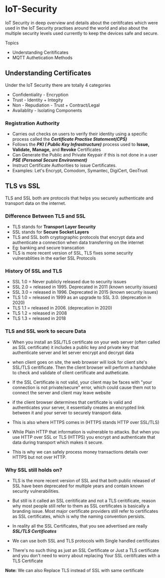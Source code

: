 # IoT-Security

IoT Security in deep overview and details about the ceritifcates which were used in the IoT Security practises around the world and also about the multiple security levels
used currently to keep the devices safe and secure.

Topics

- Understanding Ceritificates
- MQTT Authetication Methods


## Understanding Certificates

Under the IoT Security there are totally 4 categories
- Confidentiality     - Encryption
- Trust               - Identity + Integity
- Non - Repudiation   - Trust + Contract/Legal
- Availablity         - Isolating Components

### Registration Authority

- Carries out checks on users to verify their identity using a specific process called the ***Certificate Practise Statement(CPS)***
- Follows the ***PKI ( Public Key Infrastructure)*** process used to **Issue,** **Validate,** **Manage,** and **Revoke** Certificates
- Can Generate the Public and Private Keypair if this is not done in a user ***PSE (Personal Secure Environment)***
- Instruct Certificate Authorities to issue Certificates.
- Examples: Let's Encrypt, Comodom, Symantec, DigiCert, GeoTrust


## TLS vs SSL

TLS and SSL both are protocols that helps you securely authenticate and transport data on the internet. 

### Difference Between TLS and SSL

- TLS stands for **Transport Layer Security** 
- SSL stands for **Secure Socket Layers**
- TLS and SSL both cryptographic protocols that encrypt data and authenticate a connection when data transferring on the internet
- Eg: banking and secure transcation
- TLS is more recent version of SSL, TLS fixes some security vulnerablities in the earlier SSL Protocols


### History Of SSL and TLS

- SSL 1.0 = Never publicly released due to security issues
- SSL 2.0 = released in 1995. Deprecated in 2011 (known security issues)
- SSL 3.0 = released in 1996. Deprecated in 2015 (known security issues)
- TLS 1.0 = released in 1999 as an upgrade to SSL 3.0. (deprecation in 2020)
- TLS 1.1 = released in 2006. (deprecation in 2020)
- TLS 1.2 = released in 2008
- TLS 1.3 = released in 2018

### TLS and SSL work to secure Data

<p align = "left">

- When you install an SSL/TLS certificate on your web server (often called as SSL certificate) it includes a public key and private key that authenticate server and let server encrypt and decrypt data
     
- when client goes on site, the web browser will look for client site's SSL/TLS ceritificate. Then the client browser will perform a handshake to check and validate of client certificate and autheticate.
     
- If the SSL Certificate is not valid, your client may be faces with "your connection is not private/secure" error, which could cause them not to connect the server and client may leave website

- if the client browser determines that certificate is valid and authenticates your server, it essentially creates an encrypted link between it and your server to securely transport data.
     
- This is also where HTTPS comes in (HTTPS stands HTTP over SSL/TLS)
     
- While Plain HTTP that information is vulnerable to attacks. But when you use HTTP over SSL or TLS (HTTPS) you encrypt and authenticate that data during transport which makes it secure.
     
- This is why we can safely process money transactions details over HTTPS but not over HTTP.
     </p>
     
### Why SSL still holds on?

<p align = "left">
     
- TLS is the more recent version of SSL and that both public released of SSL have been deprecated for multiple years and contain known security vulnerabilities.
     
- But still is it called an SSL ceritificate and not a TLS ceritificate, reason why most people still refer to them as SSL certificates is basically a branding issue. Most major certificate providers still refer to certificates as SSL certificates, which is why the naming convention persists.
     
- In reality all the SSL Certificates, that you see advertised are really ***SSL/TLS Certificates***

- We can use both SSL and TLS protocols with Single handled certificates

- There's no such thing as just an SSL Certificate or Just a TLS certificate and you don't need to worry about replacing Your SSL ceritifcates with a TLS Certificate

</p>
     
**Note:** We can also Replace TLS instead of SSL with same certificate
